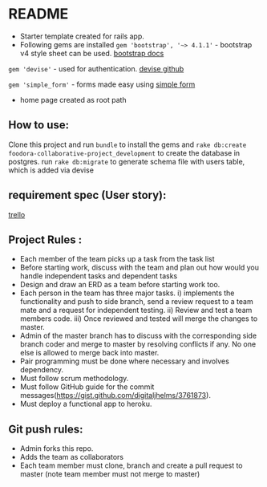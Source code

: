 # README

- Starter template created for rails app.
- Following gems are installed
`gem 'bootstrap', '~> 4.1.1'` - bootstrap v4 style sheet can be used. [bootstrap docs](https://getbootstrap.com/docs/4.1/components/)

`gem 'devise'` - used for authentication. [devise github](https://github.com/plataformatec/devise)

`gem 'simple_form'` - forms made easy using [simple form](https://github.com/plataformatec/simple_form)

- home page created as root path

## How to use:
Clone this project and run `bundle` to install the gems and `rake db:create foodora-collaborative-project_development` to create the database in postgres.
run `rake db:migrate` to generate schema file with users table, which is added via devise

## requirement spec (User story):
[trello](https://trello.com/b/TPGCDCMC/foodora-gentech-collaborative-project)


## Project Rules :

- Each member of the team picks up a task from the task list
- Before starting work, discuss with the team and plan out how would you handle independent tasks and dependent tasks
- Design and draw an ERD as a team before starting work too.
- Each person in the team has three major tasks.
i) implements the functionality and push to side branch, send a review request to a team mate and a request for independent testing.
ii) Review and test a team members code.
iii) Once reviewed and tested will merge the changes to master.
- Admin of the master branch has to discuss with the corresponding side branch coder and merge to master by resolving conflicts if any. No one else is allowed to merge back into master.
- Pair programming must be done where necessary and involves dependency.
- Must follow scrum methodology.
- Must follow GitHub guide for the commit messages(https://gist.github.com/digitaljhelms/3761873).
- Must deploy a functional app to heroku.

## Git push rules:
- Admin forks this repo.
- Adds the team as collaborators
- Each team member must clone, branch and create a pull request to master (note team member must not merge to master)
